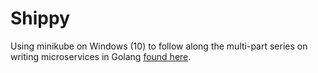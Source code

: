 # Shippy

Using minikube on Windows (10) to follow along the multi-part series on writing microservices in Golang [found here](ewanvalentine.io).

